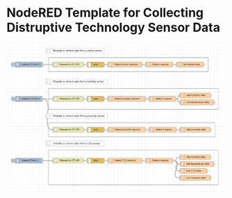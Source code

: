 # NodeRED Template for Collecting Distruptive Technology Sensor Data

![DT sensor template](/src/DT%20sensor%20template.PNG "a title")
